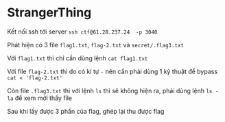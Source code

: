 # StrangerThing
Kết nối ssh tới server `ssh ctf@61.28.237.24  -p 3040`

Phát hiện có 3 file `flag1.txt`, `flag-2.txt` và `secret/.flag3.txt`

Với `flag1.txt` thì chỉ cần dùng lệnh `cat flag1.txt`

Với file `flag-2.txt` thì do có kí tự `-` nên cần phải dùng 1 kỹ thuật để bypass `cat < 'flag-2.txt'`

Còn file `.flag3.txt` thì với lệnh `ls` thì sẽ không hiện ra, phải dùng lệnh `ls -la` để xem mới thấy file

Sau khi lấy được 3 phần của flag, ghép lại thu được flag